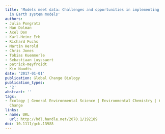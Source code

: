 ```yaml
---
title: 'Models meet data: Challenges and opportunities in implementing land management
  in Earth system models'
authors:
- Julia Pongratz
- Han Dolman
- Axel Don
- Karl-Heinz Erb
- Richard Fuchs
- Martin Herold
- Chris Jones
- Tobias Kuemmerle
- Sebastiaan Luyssaert
- patrick-meyfroidt
- Kim Naudts
date: '2017-01-01'
publication: Global Change Biology
publication_types:
- '2'
abstract: ''
tags:
- Ecology | General Environmental Science | Environmental Chemistry | Global and Planetary
  Change
links:
- name: URL
  url: http://hdl.handle.net/2078.1/192189
doi: 10.1111/gcb.13988
---
```

